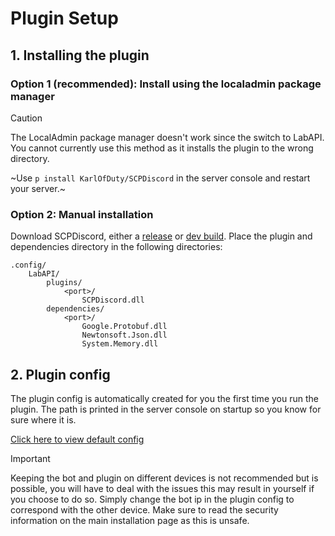 # Plugin Setup

## 1. Installing the plugin

### Option 1 (recommended): Install using the localadmin package manager

> [!Caution]
> The LocalAdmin package manager doesn't work since the switch to LabAPI. You cannot currently use this method as it installs the plugin to the wrong directory.

~Use `p install KarlOfDuty/SCPDiscord` in the server console and restart your server.~

### Option 2: Manual installation

Download SCPDiscord, either a [release](https://github.com/KarlOfDuty/SCPDiscord/releases) or [dev build](https://jenkins.karlofduty.com/blue/organizations/jenkins/CI%2FSCPDiscord/activity/).
Place the plugin and dependencies directory in the following directories:
```
.config/
    LabAPI/
        plugins/
            <port>/
                SCPDiscord.dll
        dependencies/
            <port>/
                Google.Protobuf.dll
                Newtonsoft.Json.dll
                System.Memory.dll
```

## 2. Plugin config

The plugin config is automatically created for you the first time you run the plugin. The path is printed in the server console on startup so you know for sure where it is.

[Click here to view default config](https://github.com/KarlOfDuty/SCPDiscord/blob/main/SCPDiscordPlugin/config.yml)

> [!IMPORTANT]
> Keeping the bot and plugin on different devices is not recommended but is possible, you will have to deal with the issues this may result in yourself if you choose to do so.
Simply change the bot ip in the plugin config to correspond with the other device. Make sure to read the security information on the main installation page as this is unsafe.
